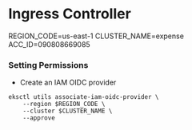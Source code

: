 # Ingress Controller

REGION_CODE=us-east-1
CLUSTER_NAME=expense
ACC_ID=090808669085

### Setting Permissions

* Create an IAM OIDC provider
```
eksctl utils associate-iam-oidc-provider \
    --region $REGION_CODE \
    --cluster $CLUSTER_NAME \
    --approve
```